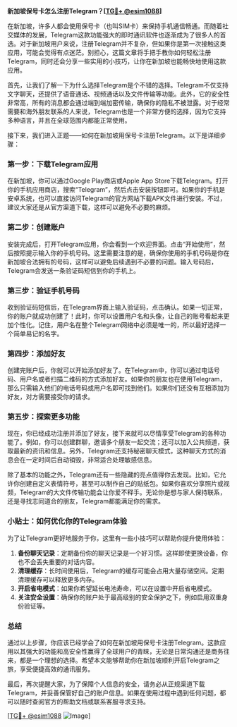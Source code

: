 **新加坡保号卡怎么注册Telegram？[[TG💪+ @esim1088](https://t.me/s/esim1088)]**

在新加坡，许多人都会使用保号卡（也叫SIM卡）来保持手机通信畅通。而随着社交媒体的发展，Telegram这款功能强大的即时通讯软件也逐渐成为了很多人的首选。对于新加坡用户来说，注册Telegram并不复杂，但如果你是第一次接触这类应用，可能会觉得有点迷茫。别担心，这篇文章将手把手教你如何轻松注册Telegram，同时还会分享一些实用的小技巧，让你在新加坡也能畅快地使用这款应用。

首先，让我们了解一下为什么选择Telegram是个不错的选择。Telegram不仅支持文字聊天，还提供了语音通话、视频通话以及文件传输等功能。此外，它的安全性非常高，所有的消息都会通过端到端加密传输，确保你的隐私不被泄露。对于经常需要和海外朋友联系的人来说，Telegram也是一个非常方便的选择，因为它支持多种语言，并且在全球范围内都能正常使用。

接下来，我们进入正题——如何在新加坡用保号卡注册Telegram。以下是详细步骤：

### 第一步：下载Telegram应用

在新加坡，你可以通过Google Play商店或Apple App Store下载Telegram。打开你的手机应用商店，搜索“Telegram”，然后点击安装按钮即可。如果你的手机是安卓系统，也可以直接访问Telegram的官方网站下载APK文件进行安装。不过，建议大家还是从官方渠道下载，这样可以避免不必要的麻烦。

### 第二步：创建账户

安装完成后，打开Telegram应用，你会看到一个欢迎界面。点击“开始使用”，然后按照提示输入你的手机号码。这里需要注意的是，确保你使用的手机号码是你在新加坡合法拥有的号码，这样可以避免后续遇到不必要的问题。输入号码后，Telegram会发送一条验证码短信到你的手机上。

### 第三步：验证手机号码

收到验证码短信后，在Telegram界面上输入验证码，点击确认。如果一切正常，你的账户就成功创建了！此时，你可以设置用户名和头像，让自己的账号看起来更加个性化。记住，用户名在整个Telegram网络中必须是唯一的，所以最好选择一个简单易记的名字。

### 第四步：添加好友

创建完账户后，你就可以开始添加好友了。在Telegram中，你可以通过电话号码、用户名或者扫描二维码的方式添加好友。如果你的朋友也在使用Telegram，那么只需输入他们的电话号码或用户名即可找到他们。如果你们还没有互相添加为好友，对方需要接受你的请求。

### 第五步：探索更多功能

现在，你已经成功注册并添加了好友，接下来就可以尽情享受Telegram的各种功能了。例如，你可以创建群聊，邀请多个朋友一起交流；还可以加入公共频道，获取最新的资讯和信息。另外，Telegram还支持秘密聊天模式，这种聊天方式的消息会在一定时间后自动销毁，非常适合处理敏感信息。

除了基本的功能之外，Telegram还有一些隐藏的亮点值得你去发现。比如，它允许你创建自定义表情符号，甚至可以制作自己的贴纸包。如果你喜欢分享照片或视频，Telegram的大文件传输功能会让你爱不释手。无论你是想与家人保持联系，还是寻找志同道合的朋友，Telegram都能满足你的需求。

### 小贴士：如何优化你的Telegram体验

为了让Telegram更好地服务于你，这里有一些小技巧可以帮助你提升使用体验：

1. **备份聊天记录**：定期备份你的聊天记录是一个好习惯。这样即使更换设备，你也不会丢失重要的对话内容。
2. **清理缓存**：长时间使用后，Telegram的缓存可能会占用大量存储空间。定期清理缓存可以释放更多内存。
3. **开启省电模式**：如果你希望延长电池寿命，可以在设置中开启省电模式。
4. **关注安全设置**：确保你的账户处于最高级别的安全保护之下，例如启用双重身份验证等。

### 总结

通过以上步骤，你应该已经学会了如何在新加坡用保号卡注册Telegram。这款应用以其强大的功能和高安全性赢得了全球用户的青睐，无论是日常沟通还是商务往来，都是一个理想的选择。希望本文能够帮助你在新加坡顺利开启Telegram之旅，享受便捷高效的通讯服务。

最后，再次提醒大家，为了保障个人信息的安全，请务必从正规渠道下载Telegram，并妥善保管好自己的账户信息。如果在使用过程中遇到任何问题，都可以随时查阅官方的帮助文档或联系客服寻求支持。

[[TG💪+ @esim1088](https://t.me/s/esim1088) ![Image](https://i.postimg.cc/4NQfJmqS/Snipaste-2025-05-13-00-14-12.png)]